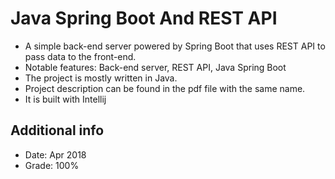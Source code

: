 # Java Spring Boot And REST API
- A simple back-end server powered by Spring Boot that uses REST API to pass data to the front-end.
- Notable features: Back-end server, REST API, Java Spring Boot
- The project is mostly written in Java.
- Project description can be found in the pdf file with the same name.
- It is built with Intellij

## Additional info
- Date: Apr 2018
- Grade: 100%